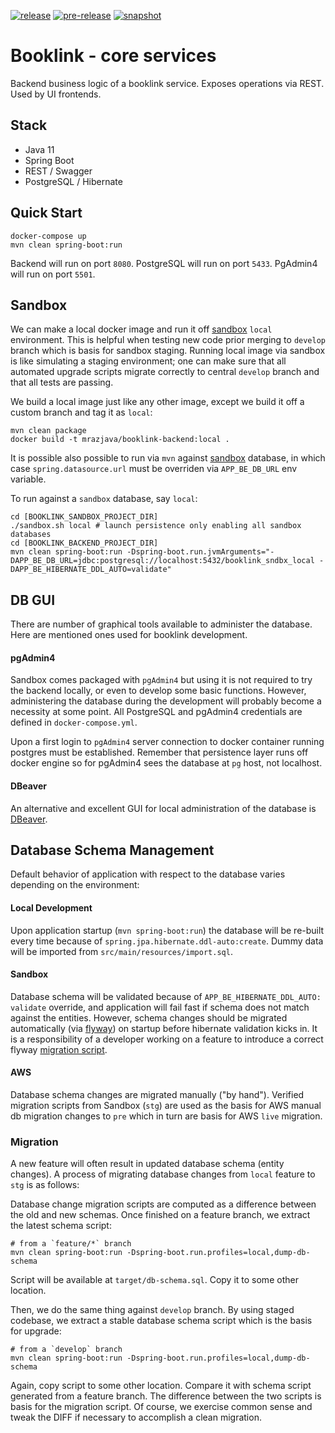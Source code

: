 [![release](https://github.com/mrazjava/booklink-backend/workflows/release/badge.svg?branch=master)](https://github.com/mrazjava/booklink-backend/actions?query=workflow%3Arelease) 
[![pre-release](https://github.com/mrazjava/booklink-backend/workflows/pre-release/badge.svg?branch=master)](https://github.com/mrazjava/booklink-backend/actions?query=workflow%3Apre-release) 
[![snapshot](https://github.com/mrazjava/booklink-backend/workflows/snapshot/badge.svg?branch=develop)](https://github.com/mrazjava/booklink-backend/actions?query=workflow%3Asnapshot)
# Booklink - core services
Backend business logic of a booklink service. Exposes operations via REST. Used by UI frontends.

## Stack
- Java 11
- Spring Boot
- REST / Swagger
- PostgreSQL / Hibernate

## Quick Start
```
docker-compose up
mvn clean spring-boot:run
```
Backend will run on port `8080`. PostgreSQL will run on port `5433`. PgAdmin4 will run on port `5501`.

## Sandbox
We can make a local docker image and run it off [sandbox](https://github.com/mrazjava/booklink#sandbox) `local` environment. This is helpful when testing new code prior merging to `develop` branch which is basis for sandbox staging. Running local image via sandbox is like simulating a staging environment; one can make sure that all automated upgrade scripts migrate correctly to central `develop` branch and that all tests are passing.

We build a local image just like any other image, except we build it off a custom branch and tag it as `local`:
```
mvn clean package
docker build -t mrazjava/booklink-backend:local .
```

It is possible also possible to run via `mvn` against [sandbox](https://github.com/mrazjava/booklink#sandbox) database, in which case `spring.datasource.url` must be overriden via `APP_BE_DB_URL` env variable. 

To run against a `sandbox` database, say `local`:
```
cd [BOOKLINK_SANDBOX_PROJECT_DIR]
./sandbox.sh local # launch persistence only enabling all sandbox databases
cd [BOOKLINK_BACKEND_PROJECT_DIR]
mvn clean spring-boot:run -Dspring-boot.run.jvmArguments="-DAPP_BE_DB_URL=jdbc:postgresql://localhost:5432/booklink_sndbx_local -DAPP_BE_HIBERNATE_DDL_AUTO=validate"
```

## DB GUI
There are number of graphical tools available to administer the database. Here are mentioned ones used for booklink development.

#### pgAdmin4
Sandbox comes packaged with `pgAdmin4` but using it is not required to try the backend locally, or even to develop some basic functions. However, administering the database during the development will probably become a necessity at some point. All PostgreSQL and pgAdmin4 credentials are defined in `docker-compose.yml`.

Upon a first login to `pgAdmin4` server connection to docker container running postgres must be established. Remember that persistence layer runs off docker engine so for pgAdmin4 sees the database at `pg` host, not localhost.

#### DBeaver
An alternative and excellent GUI for local administration of the database is [DBeaver](https://dbeaver.io/).

## Database Schema Management
Default behavior of application with respect to the database varies depending on the environment:

#### Local Development
Upon application startup (`mvn spring-boot:run`) the database will be re-built every time because of `spring.jpa.hibernate.ddl-auto:create`. Dummy data will be imported from `src/main/resources/import.sql`.

#### Sandbox
Database schema will be validated because of `APP_BE_HIBERNATE_DDL_AUTO: validate` override, and application will fail fast if schema does not match against the entities. However, schema changes should be migrated automatically (via [flyway](https://flywaydb.org/)) on startup before hibernate validation kicks in. It is a responsibility of a developer working on a feature to introduce a correct flyway [migration script](https://flywaydb.org/getstarted/how).

#### AWS
Database schema changes are migrated manually ("by hand"). Verified migration scripts from Sandbox (`stg`) are used as the basis for AWS manual db migration changes to `pre` which in turn are basis for AWS `live` migration.

### Migration

A new feature will often result in updated database schema (entity changes). A process of migrating database changes from `local` feature to `stg` is as follows:

Database change migration scripts are computed as a difference between the old and new schemas. Once finished on a feature branch, we extract the latest schema script:
```
# from a `feature/*` branch
mvn clean spring-boot:run -Dspring-boot.run.profiles=local,dump-db-schema
```
Script will be available at `target/db-schema.sql`. Copy it to some other location.

Then, we do the same thing against `develop` branch. By using staged codebase, we extract a stable database schema script 
which is the basis for upgrade:
```
# from a `develop` branch
mvn clean spring-boot:run -Dspring-boot.run.profiles=local,dump-db-schema
```
Again, copy script to some other location. Compare it with schema script generated from a feature branch. The difference 
between the two scripts is basis for the migration script. Of course, we exercise common sense and tweak the DIFF if 
necessary to accomplish a clean migration.
